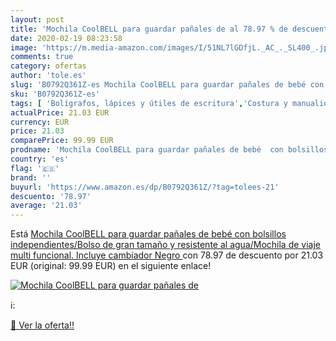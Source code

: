 ```yaml
---
layout: post
title: 'Mochila CoolBELL para guardar pañales de al 78.97 % de descuento'
date: 2020-02-19 08:23:58
image: 'https://m.media-amazon.com/images/I/51NL7lGDfjL._AC_._SL400_.jpg'
comments: true
category: ofertas
author: 'tole.es'
slug: 'B0792Q361Z-es Mochila CoolBELL para guardar pañales de bebé con...'
sku: 'B0792Q361Z-es'
tags: [ 'Bolígrafos, lápices y útiles de escritura','Costura y manualidades','Dibujo','Hogar y cocina','Lápices','Marcadores','Materiales de dibujo','Oficina y papelería','Portaminas','Rotuladores y subrayadores','Subrayadores','mochila', ]
actualPrice: 21.03 EUR
currency: EUR
price: 21.03
comparePrice: 99.99 EUR
prodname: 'Mochila CoolBELL para guardar pañales de bebé  con bolsillos independientes/Bolso de gran tamaño y resistente al agua/Mochila de viaje multi funcional. Incluye cambiador  Negro '
country: 'es'
flag: '🇪🇸'
brand: ''
buyurl: 'https://www.amazon.es/dp/B0792Q361Z/?tag=tolees-21'
descuento: '78.97'
average: '21.03'
---
```


Está [Mochila CoolBELL para guardar pañales de bebé  con bolsillos independientes/Bolso de gran tamaño y resistente al agua/Mochila de viaje multi funcional. Incluye cambiador  Negro ](https://www.amazon.es/dp/B0792Q361Z/?tag=tolees-21) con 78.97 de descuento por 21.03 EUR (original: 99.99 EUR) en el siguiente enlace!

[![Mochila CoolBELL para guardar pañales de](https://m.media-amazon.com/images/I/51NL7lGDfjL._AC_._SL400_.jpg)](https://www.amazon.es/dp/B0792Q361Z/?tag=tolees-21)

ℹ️:


[🛒 Ver la oferta!!](https://www.amazon.es/dp/B0792Q361Z/?tag=tolees-21)
